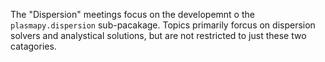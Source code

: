 The "Dispersion" meetings focus on the developemnt o the ``plasmapy.dispersion``
sub-pacakage.  Topics primarily forcus on dispersion solvers and analystical
solutions, but are not restricted to just these two catagories.
